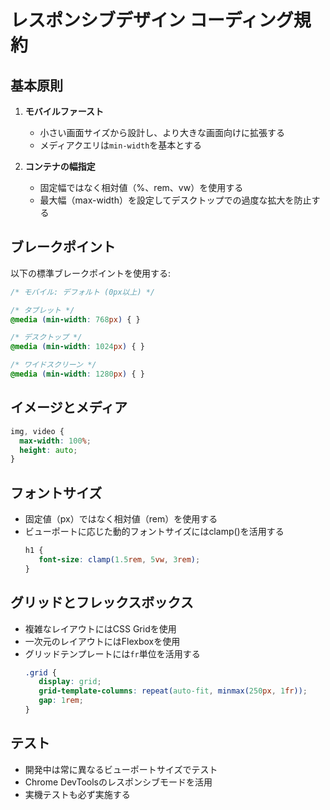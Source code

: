 # レスポンシブデザイン コーディング規約

## 基本原則

1. **モバイルファースト**
    - 小さい画面サイズから設計し、より大きな画面向けに拡張する
    - メディアクエリは`min-width`を基本とする

2. **コンテナの幅指定**
    - 固定幅ではなく相対値（%、rem、vw）を使用する
    - 最大幅（max-width）を設定してデスクトップでの過度な拡大を防止する

## ブレークポイント

以下の標準ブレークポイントを使用する:

```css
/* モバイル: デフォルト (0px以上) */

/* タブレット */
@media (min-width: 768px) { }

/* デスクトップ */
@media (min-width: 1024px) { }

/* ワイドスクリーン */
@media (min-width: 1280px) { }
```

## イメージとメディア

```css
img, video {
  max-width: 100%;
  height: auto;
}
```

## フォントサイズ

- 固定値（px）ではなく相対値（rem）を使用する
- ビューポートに応じた動的フォントサイズにはclamp()を活用する
  ```css
  h1 {
     font-size: clamp(1.5rem, 5vw, 3rem);
  }
  ```

## グリッドとフレックスボックス

- 複雑なレイアウトにはCSS Gridを使用
- 一次元のレイアウトにはFlexboxを使用
- グリッドテンプレートには`fr`単位を活用する
  ```css
  .grid {
     display: grid;
     grid-template-columns: repeat(auto-fit, minmax(250px, 1fr));
     gap: 1rem;
  }
  ```

## テスト

- 開発中は常に異なるビューポートサイズでテスト
- Chrome DevToolsのレスポンシブモードを活用
- 実機テストも必ず実施する